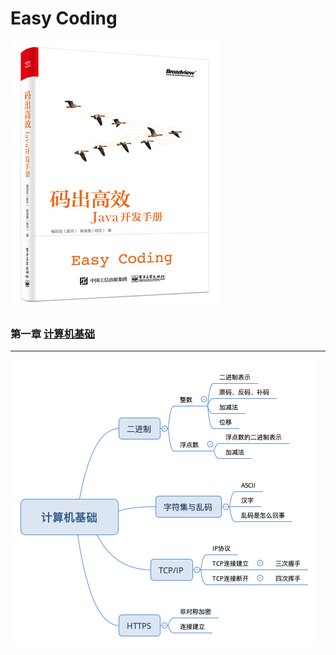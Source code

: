 # Easy Coding

![封面](./notes/cover.jpg)


### 第一章 [计算机基础](./EasyCoding/notes/ch01.md)
---
![大纲](./notes/CH01-guideline.png)
